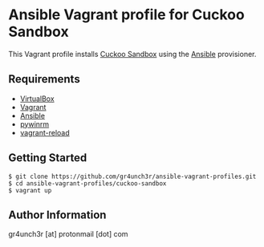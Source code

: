 # Ansible Vagrant profile for Cuckoo Sandbox

This Vagrant profile installs [Cuckoo Sandbox](https://cuckoosandbox.org/) using the [Ansible](https://www.ansible.com/) provisioner. 

## Requirements

- [VirtualBox](https://www.virtualbox.org/wiki/Downloads)
- [Vagrant](https://www.vagrantup.com/downloads.html)
- [Ansible](http://docs.ansible.com/ansible/latest/intro_installation.html)
- [pywinrm](https://github.com/diyan/pywinrm)
- [vagrant-reload](https://github.com/aidanns/vagrant-reload)

## Getting Started

```
$ git clone https://github.com/gr4unch3r/ansible-vagrant-profiles.git
$ cd ansible-vagrant-profiles/cuckoo-sandbox
$ vagrant up
```

## Author Information

gr4unch3r [at] protonmail [dot] com
